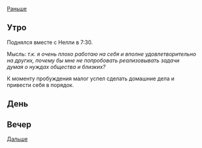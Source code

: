 [Раньше](2020.04.12.md)
## Утро
Поднялся вместе с Нелли в 7:30.

Мысль: *т.к. я очень плохо работаю на себя и вполне удовлетворительно на других, почему бы мне не попробовать реализовывать задачи думая о нуждах общества и близких?*

К моменту пробуждения малог успел сделать домашние дела и привести себя в порядок.
## День
## Вечер
[Дальше](2020.04.14.md)
